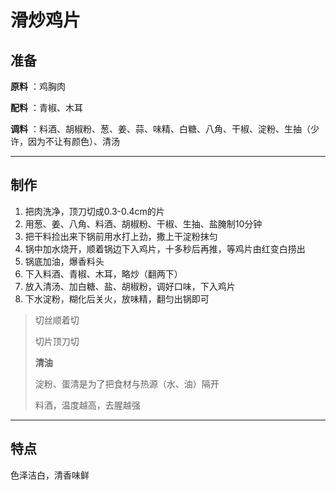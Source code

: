# 滑炒鸡片

## 准备

**原料** ：鸡胸肉

**配料** ：青椒、木耳

**调料** ：料酒、胡椒粉、葱、姜、蒜、味精、白糖、八角、干椒、淀粉、生抽（少许，因为不让有颜色）、清汤

---

## 制作

1. 把肉洗净，顶刀切成0.3-0.4cm的片
2. 用葱、姜、八角、料酒、胡椒粉、干椒、生抽、盐腌制10分钟
3. 把干料捡出来下锅前用水打上劲，撒上干淀粉抹匀
4. 锅中加水烧开，顺着锅边下入鸡片，十多秒后再推，等鸡片由红变白捞出
5. 锅底加油，爆香料头
6. 下入料酒、青椒、木耳，略炒（翻两下）
7. 放入清汤、加白糖、盐、胡椒粉，调好口味，下入鸡片
8. 下水淀粉，糊化后关火，放味精，翻匀出锅即可

> 切丝顺着切
>
> 切片顶刀切
>
> **清油** 
>
> 淀粉、蛋清是为了把食材与热源（水、油）隔开
>
> 料酒，温度越高，去腥越强

---

## 特点

色泽洁白，清香味鲜